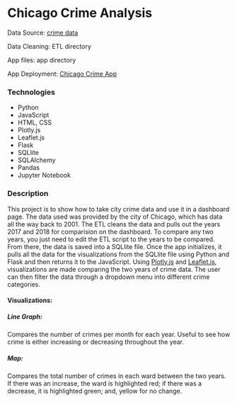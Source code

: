 # Chicago Crime Analysis

Data Source: [crime data](https://data.cityofchicago.org/Public-Safety/Crimes-2001-to-present/ijzp-q8t2)

Data Cleaning: ETL directory

App files: app directory

App Deployment: [Chicago Crime App](https://chicago-crime-analysis.herokuapp.com/)

### Technologies
* Python
* JavaScript
* HTML, CSS
* Plotly.js
* Leaflet.js
* Flask
* SQLlite
* SQLAlchemy
* Pandas
* Jupyter Notebook

### Description
This project is to show how to take city crime data and use it in a dashboard page. The data used was provided by the city of Chicago, which has data all the way back to 2001. The ETL cleans the data and pulls out the years 2017 and 2018 for comparision on the dashboard.  To compare any two years, you just need to edit the ETL script to the years to be compared. From there, the data is saved into a SQLlite file. Once the app initializes, it pulls all the data for the visualizations from the SQLlite file using Python and Flask and then returns it to the JavaScript. Using [Plotly.js](https://plot.ly/javascript/) and [Leaflet.js](https://leafletjs.com/index.html), visualizations are made comparing the two years of crime data. The user can then filter the data through a dropdown menu into different crime categories.
#### Visualizations:
##### Line Graph: 
Compares the number of crimes per month for each year. Useful to see how crime is either increasing or decreasing throughout the year.
##### Map: 
Compares the total number of crimes in each ward between the two years. If there was an increase, the ward is highlighted red; if there was a decrease, it is highlighted green; and, yellow for no change.
